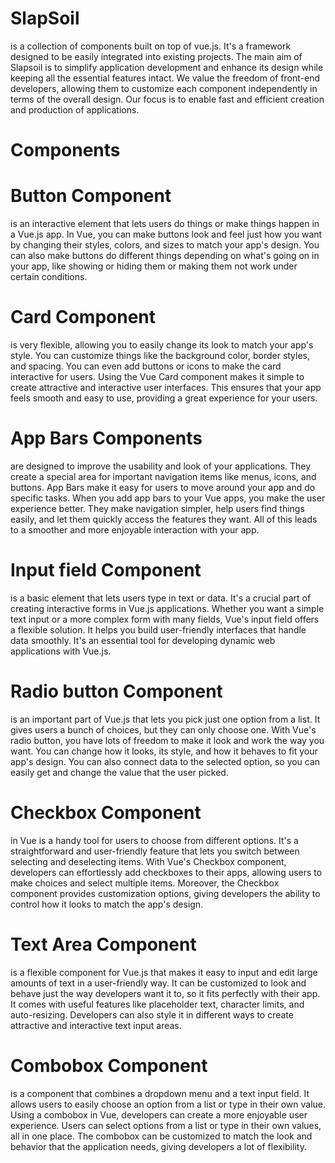 # SlapSoil
is a collection of components built on top of vue.js. It's a framework designed to be easily integrated into existing projects. The main aim of Slapsoil is to simplify application development and enhance its design while keeping all the essential features intact. We value the freedom of front-end developers, allowing them to customize each component independently in terms of the overall design. Our focus is to enable fast and efficient creation and production of applications.
# Components
# Button Component 
is an interactive element that lets users do things or make things happen in a Vue.js app. In Vue, you can make buttons look and feel just how you want by changing their styles, colors, and sizes to match your app's design. You can also make buttons do different things depending on what's going on in your app, like showing or hiding them or making them not work under certain conditions. 
# Card Component
is very flexible, allowing you to easily change its look to match your app's style. You can customize things like the background color, border styles, and spacing. You can even add buttons or icons to make the card interactive for users. Using the Vue Card component makes it simple to create attractive and interactive user interfaces. This ensures that your app feels smooth and easy to use, providing a great experience for your users.
# App Bars Components 
are designed to improve the usability and look of your applications. They create a special area for important navigation items like menus, icons, and buttons. App Bars make it easy for users to move around your app and do specific tasks. When you add app bars to your Vue apps, you make the user experience better. They make navigation simpler, help users find things easily, and let them quickly access the features they want. All of this leads to a smoother and more enjoyable interaction with your app.
# Input field Component
is a basic element that lets users type in text or data. It's a crucial part of creating interactive forms in Vue.js applications. Whether you want a simple text input or a more complex form with many fields, Vue's input field offers a flexible solution. It helps you build user-friendly interfaces that handle data smoothly. It's an essential tool for developing dynamic web applications with Vue.js.
# Radio button Component 
is an important part of Vue.js that lets you pick just one option from a list. It gives users a bunch of choices, but they can only choose one. With Vue's radio button, you have lots of freedom to make it look and work the way you want. You can change how it looks, its style, and how it behaves to fit your app's design. You can also connect data to the selected option, so you can easily get and change the value that the user picked.
# Checkbox Component 
in Vue is a handy tool for users to choose from different options. It's a straightforward and user-friendly feature that lets you switch between selecting and deselecting items. With Vue's Checkbox component, developers can effortlessly add checkboxes to their apps, allowing users to make choices and select multiple items. Moreover, the Checkbox component provides customization options, giving developers the ability to control how it looks to match the app's design.
# Text Area Component 
is a flexible component for Vue.js that makes it easy to input and edit large amounts of text in a user-friendly way. It can be customized to look and behave just the way developers want it to, so it fits perfectly with their app. It comes with useful features like placeholder text, character limits, and auto-resizing. Developers can also style it in different ways to create attractive and interactive text input areas.
# Combobox Component
is a component that combines a dropdown menu and a text input field. It allows users to easily choose an option from a list or type in their own value. Using a combobox in Vue, developers can create a more enjoyable user experience. Users can select options from a list or type in their own values, all in one place. The combobox can be customized to match the look and behavior that the application needs, giving developers a lot of flexibility.
